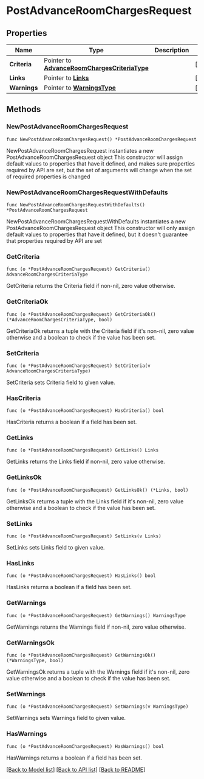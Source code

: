 # PostAdvanceRoomChargesRequest

## Properties

Name | Type | Description | Notes
------------ | ------------- | ------------- | -------------
**Criteria** | Pointer to [**AdvanceRoomChargesCriteriaType**](AdvanceRoomChargesCriteriaType.md) |  | [optional] 
**Links** | Pointer to [**Links**](Links.md) |  | [optional] 
**Warnings** | Pointer to [**WarningsType**](WarningsType.md) |  | [optional] 

## Methods

### NewPostAdvanceRoomChargesRequest

`func NewPostAdvanceRoomChargesRequest() *PostAdvanceRoomChargesRequest`

NewPostAdvanceRoomChargesRequest instantiates a new PostAdvanceRoomChargesRequest object
This constructor will assign default values to properties that have it defined,
and makes sure properties required by API are set, but the set of arguments
will change when the set of required properties is changed

### NewPostAdvanceRoomChargesRequestWithDefaults

`func NewPostAdvanceRoomChargesRequestWithDefaults() *PostAdvanceRoomChargesRequest`

NewPostAdvanceRoomChargesRequestWithDefaults instantiates a new PostAdvanceRoomChargesRequest object
This constructor will only assign default values to properties that have it defined,
but it doesn't guarantee that properties required by API are set

### GetCriteria

`func (o *PostAdvanceRoomChargesRequest) GetCriteria() AdvanceRoomChargesCriteriaType`

GetCriteria returns the Criteria field if non-nil, zero value otherwise.

### GetCriteriaOk

`func (o *PostAdvanceRoomChargesRequest) GetCriteriaOk() (*AdvanceRoomChargesCriteriaType, bool)`

GetCriteriaOk returns a tuple with the Criteria field if it's non-nil, zero value otherwise
and a boolean to check if the value has been set.

### SetCriteria

`func (o *PostAdvanceRoomChargesRequest) SetCriteria(v AdvanceRoomChargesCriteriaType)`

SetCriteria sets Criteria field to given value.

### HasCriteria

`func (o *PostAdvanceRoomChargesRequest) HasCriteria() bool`

HasCriteria returns a boolean if a field has been set.

### GetLinks

`func (o *PostAdvanceRoomChargesRequest) GetLinks() Links`

GetLinks returns the Links field if non-nil, zero value otherwise.

### GetLinksOk

`func (o *PostAdvanceRoomChargesRequest) GetLinksOk() (*Links, bool)`

GetLinksOk returns a tuple with the Links field if it's non-nil, zero value otherwise
and a boolean to check if the value has been set.

### SetLinks

`func (o *PostAdvanceRoomChargesRequest) SetLinks(v Links)`

SetLinks sets Links field to given value.

### HasLinks

`func (o *PostAdvanceRoomChargesRequest) HasLinks() bool`

HasLinks returns a boolean if a field has been set.

### GetWarnings

`func (o *PostAdvanceRoomChargesRequest) GetWarnings() WarningsType`

GetWarnings returns the Warnings field if non-nil, zero value otherwise.

### GetWarningsOk

`func (o *PostAdvanceRoomChargesRequest) GetWarningsOk() (*WarningsType, bool)`

GetWarningsOk returns a tuple with the Warnings field if it's non-nil, zero value otherwise
and a boolean to check if the value has been set.

### SetWarnings

`func (o *PostAdvanceRoomChargesRequest) SetWarnings(v WarningsType)`

SetWarnings sets Warnings field to given value.

### HasWarnings

`func (o *PostAdvanceRoomChargesRequest) HasWarnings() bool`

HasWarnings returns a boolean if a field has been set.


[[Back to Model list]](../README.md#documentation-for-models) [[Back to API list]](../README.md#documentation-for-api-endpoints) [[Back to README]](../README.md)


